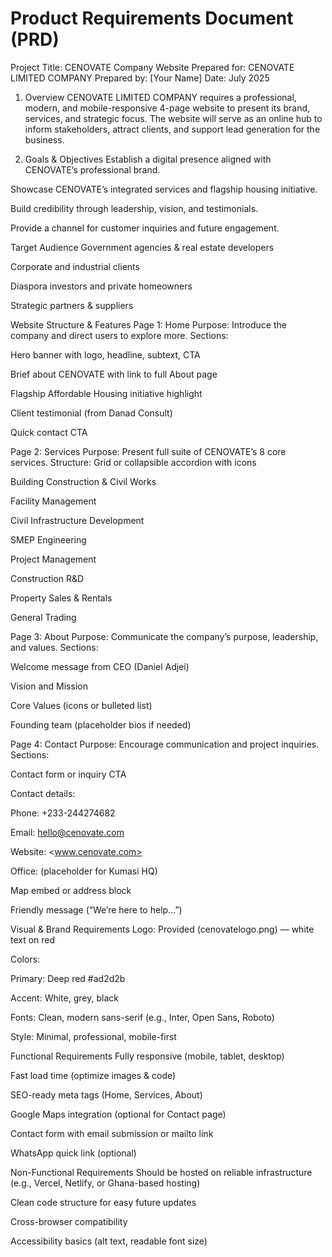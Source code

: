 # Product Requirements Document (PRD)

Project Title: CENOVATE Company Website
Prepared for: CENOVATE LIMITED COMPANY
Prepared by: [Your Name]
Date: July 2025

1. Overview
CENOVATE LIMITED COMPANY requires a professional, modern, and mobile-responsive 4-page website to present its brand, services, and strategic focus. The website will serve as an online hub to inform stakeholders, attract clients, and support lead generation for the business.

2. Goals & Objectives
Establish a digital presence aligned with CENOVATE’s professional brand.

Showcase CENOVATE’s integrated services and flagship housing initiative.

Build credibility through leadership, vision, and testimonials.

Provide a channel for customer inquiries and future engagement.

Target Audience
Government agencies & real estate developers

Corporate and industrial clients

Diaspora investors and private homeowners

Strategic partners & suppliers

Website Structure & Features
Page 1: Home
Purpose: Introduce the company and direct users to explore more.
Sections:

Hero banner with logo, headline, subtext, CTA

Brief about CENOVATE with link to full About page

Flagship Affordable Housing initiative highlight

Client testimonial (from Danad Consult)

Quick contact CTA

Page 2: Services
Purpose: Present full suite of CENOVATE’s 8 core services.
Structure: Grid or collapsible accordion with icons

Building Construction & Civil Works

Facility Management

Civil Infrastructure Development

SMEP Engineering

Project Management

Construction R&D

Property Sales & Rentals

General Trading

Page 3: About
Purpose: Communicate the company’s purpose, leadership, and values.
Sections:

Welcome message from CEO (Daniel Adjei)

Vision and Mission

Core Values (icons or bulleted list)

Founding team (placeholder bios if needed)

Page 4: Contact
Purpose: Encourage communication and project inquiries.
Sections:

Contact form or inquiry CTA

Contact details:

Phone: +233-244274682

Email: <hello@cenovate.com>

Website: <www.cenovate.com>

Office: (placeholder for Kumasi HQ)

Map embed or address block

Friendly message (“We’re here to help…”)

Visual & Brand Requirements
Logo: Provided (cenovatelogo.png) — white text on red

Colors:

Primary: Deep red #ad2d2b

Accent: White, grey, black

Fonts: Clean, modern sans-serif (e.g., Inter, Open Sans, Roboto)

Style: Minimal, professional, mobile-first

Functional Requirements
Fully responsive (mobile, tablet, desktop)

Fast load time (optimize images & code)

SEO-ready meta tags (Home, Services, About)

Google Maps integration (optional for Contact page)

Contact form with email submission or mailto link

WhatsApp quick link (optional)

 Non-Functional Requirements
Should be hosted on reliable infrastructure (e.g., Vercel, Netlify, or Ghana-based hosting)

Clean code structure for easy future updates

Cross-browser compatibility

Accessibility basics (alt text, readable font size)
